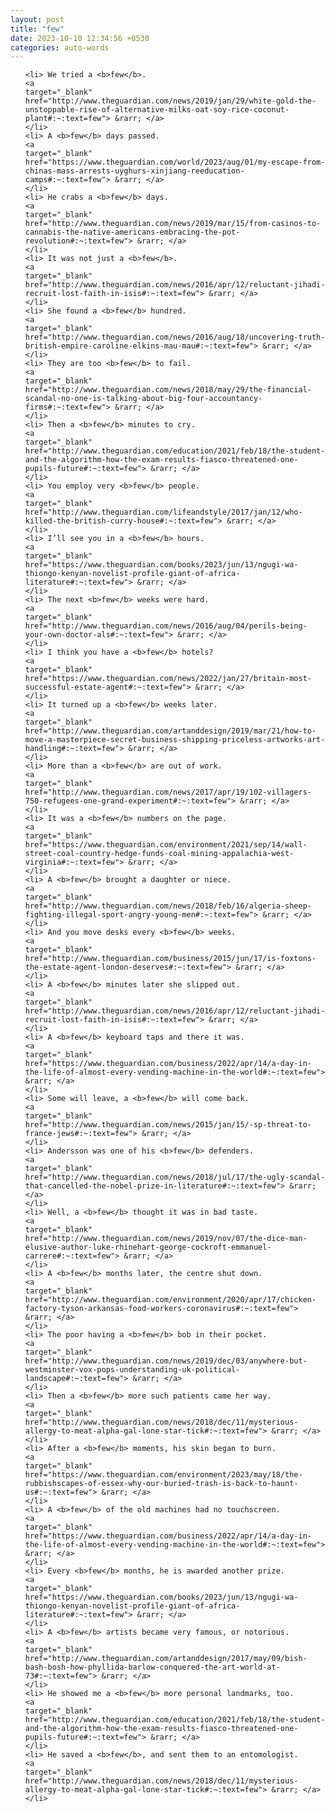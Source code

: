 ```yaml
---
layout: post
title: "few"
date: 2023-10-10 12:34:56 +0530
categories: auto-words
---
```

<ol>

    <li> We tried a <b>few</b>.
    <a 
    target="_blank" 
    href="http://www.theguardian.com/news/2019/jan/29/white-gold-the-unstoppable-rise-of-alternative-milks-oat-soy-rice-coconut-plant#:~:text=few"> &rarr; </a>
    </li>
    <li> A <b>few</b> days passed.
    <a 
    target="_blank" 
    href="https://www.theguardian.com/world/2023/aug/01/my-escape-from-chinas-mass-arrests-uyghurs-xinjiang-reeducation-camps#:~:text=few"> &rarr; </a>
    </li>
    <li> He crabs a <b>few</b> days.
    <a 
    target="_blank" 
    href="http://www.theguardian.com/news/2019/mar/15/from-casinos-to-cannabis-the-native-americans-embracing-the-pot-revolution#:~:text=few"> &rarr; </a>
    </li>
    <li> It was not just a <b>few</b>.
    <a 
    target="_blank" 
    href="http://www.theguardian.com/news/2016/apr/12/reluctant-jihadi-recruit-lost-faith-in-isis#:~:text=few"> &rarr; </a>
    </li>
    <li> She found a <b>few</b> hundred.
    <a 
    target="_blank" 
    href="http://www.theguardian.com/news/2016/aug/18/uncovering-truth-british-empire-caroline-elkins-mau-mau#:~:text=few"> &rarr; </a>
    </li>
    <li> They are too <b>few</b> to fail.
    <a 
    target="_blank" 
    href="http://www.theguardian.com/news/2018/may/29/the-financial-scandal-no-one-is-talking-about-big-four-accountancy-firms#:~:text=few"> &rarr; </a>
    </li>
    <li> Then a <b>few</b> minutes to cry.
    <a 
    target="_blank" 
    href="http://www.theguardian.com/education/2021/feb/18/the-student-and-the-algorithm-how-the-exam-results-fiasco-threatened-one-pupils-future#:~:text=few"> &rarr; </a>
    </li>
    <li> You employ very <b>few</b> people.
    <a 
    target="_blank" 
    href="http://www.theguardian.com/lifeandstyle/2017/jan/12/who-killed-the-british-curry-house#:~:text=few"> &rarr; </a>
    </li>
    <li> I’ll see you in a <b>few</b> hours.
    <a 
    target="_blank" 
    href="https://www.theguardian.com/books/2023/jun/13/ngugi-wa-thiongo-kenyan-novelist-profile-giant-of-africa-literature#:~:text=few"> &rarr; </a>
    </li>
    <li> The next <b>few</b> weeks were hard.
    <a 
    target="_blank" 
    href="http://www.theguardian.com/news/2016/aug/04/perils-being-your-own-doctor-als#:~:text=few"> &rarr; </a>
    </li>
    <li> I think you have a <b>few</b> hotels?
    <a 
    target="_blank" 
    href="https://www.theguardian.com/news/2022/jan/27/britain-most-successful-estate-agent#:~:text=few"> &rarr; </a>
    </li>
    <li> It turned up a <b>few</b> weeks later.
    <a 
    target="_blank" 
    href="http://www.theguardian.com/artanddesign/2019/mar/21/how-to-move-a-masterpiece-secret-business-shipping-priceless-artworks-art-handling#:~:text=few"> &rarr; </a>
    </li>
    <li> More than a <b>few</b> are out of work.
    <a 
    target="_blank" 
    href="http://www.theguardian.com/news/2017/apr/19/102-villagers-750-refugees-one-grand-experiment#:~:text=few"> &rarr; </a>
    </li>
    <li> It was a <b>few</b> numbers on the page.
    <a 
    target="_blank" 
    href="https://www.theguardian.com/environment/2021/sep/14/wall-street-coal-country-hedge-funds-coal-mining-appalachia-west-virginia#:~:text=few"> &rarr; </a>
    </li>
    <li> A <b>few</b> brought a daughter or niece.
    <a 
    target="_blank" 
    href="http://www.theguardian.com/news/2018/feb/16/algeria-sheep-fighting-illegal-sport-angry-young-men#:~:text=few"> &rarr; </a>
    </li>
    <li> And you move desks every <b>few</b> weeks.
    <a 
    target="_blank" 
    href="http://www.theguardian.com/business/2015/jun/17/is-foxtons-the-estate-agent-london-deserves#:~:text=few"> &rarr; </a>
    </li>
    <li> A <b>few</b> minutes later she slipped out.
    <a 
    target="_blank" 
    href="http://www.theguardian.com/news/2016/apr/12/reluctant-jihadi-recruit-lost-faith-in-isis#:~:text=few"> &rarr; </a>
    </li>
    <li> A <b>few</b> keyboard taps and there it was.
    <a 
    target="_blank" 
    href="https://www.theguardian.com/business/2022/apr/14/a-day-in-the-life-of-almost-every-vending-machine-in-the-world#:~:text=few"> &rarr; </a>
    </li>
    <li> Some will leave, a <b>few</b> will come back.
    <a 
    target="_blank" 
    href="http://www.theguardian.com/news/2015/jan/15/-sp-threat-to-france-jews#:~:text=few"> &rarr; </a>
    </li>
    <li> Andersson was one of his <b>few</b> defenders.
    <a 
    target="_blank" 
    href="http://www.theguardian.com/news/2018/jul/17/the-ugly-scandal-that-cancelled-the-nobel-prize-in-literature#:~:text=few"> &rarr; </a>
    </li>
    <li> Well, a <b>few</b> thought it was in bad taste.
    <a 
    target="_blank" 
    href="http://www.theguardian.com/news/2019/nov/07/the-dice-man-elusive-author-luke-rhinehart-george-cockroft-emmanuel-carrere#:~:text=few"> &rarr; </a>
    </li>
    <li> A <b>few</b> months later, the centre shut down.
    <a 
    target="_blank" 
    href="http://www.theguardian.com/environment/2020/apr/17/chicken-factory-tyson-arkansas-food-workers-coronavirus#:~:text=few"> &rarr; </a>
    </li>
    <li> The poor having a <b>few</b> bob in their pocket.
    <a 
    target="_blank" 
    href="http://www.theguardian.com/news/2019/dec/03/anywhere-but-westminster-vox-pops-understanding-uk-political-landscape#:~:text=few"> &rarr; </a>
    </li>
    <li> Then a <b>few</b> more such patients came her way.
    <a 
    target="_blank" 
    href="http://www.theguardian.com/news/2018/dec/11/mysterious-allergy-to-meat-alpha-gal-lone-star-tick#:~:text=few"> &rarr; </a>
    </li>
    <li> After a <b>few</b> moments, his skin began to burn.
    <a 
    target="_blank" 
    href="https://www.theguardian.com/environment/2023/may/18/the-rubbishscapes-of-essex-why-our-buried-trash-is-back-to-haunt-us#:~:text=few"> &rarr; </a>
    </li>
    <li> A <b>few</b> of the old machines had no touchscreen.
    <a 
    target="_blank" 
    href="https://www.theguardian.com/business/2022/apr/14/a-day-in-the-life-of-almost-every-vending-machine-in-the-world#:~:text=few"> &rarr; </a>
    </li>
    <li> Every <b>few</b> months, he is awarded another prize.
    <a 
    target="_blank" 
    href="https://www.theguardian.com/books/2023/jun/13/ngugi-wa-thiongo-kenyan-novelist-profile-giant-of-africa-literature#:~:text=few"> &rarr; </a>
    </li>
    <li> A <b>few</b> artists became very famous, or notorious.
    <a 
    target="_blank" 
    href="http://www.theguardian.com/artanddesign/2017/may/09/bish-bash-bosh-how-phyllida-barlow-conquered-the-art-world-at-73#:~:text=few"> &rarr; </a>
    </li>
    <li> He showed me a <b>few</b> more personal landmarks, too.
    <a 
    target="_blank" 
    href="http://www.theguardian.com/education/2021/feb/18/the-student-and-the-algorithm-how-the-exam-results-fiasco-threatened-one-pupils-future#:~:text=few"> &rarr; </a>
    </li>
    <li> He saved a <b>few</b>, and sent them to an entomologist.
    <a 
    target="_blank" 
    href="http://www.theguardian.com/news/2018/dec/11/mysterious-allergy-to-meat-alpha-gal-lone-star-tick#:~:text=few"> &rarr; </a>
    </li>